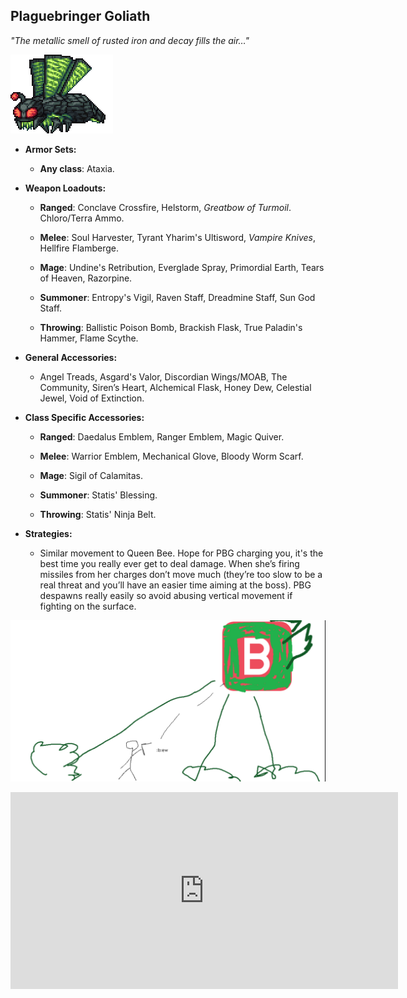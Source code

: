 ## Plaguebringer Goliath

*"The metallic smell of rusted iron and decay fills the air…"*

![image alt text](../public/BMbpD6rCZ1qoniF20u7H2A_img_53.png)

* **Armor Sets:**

    * **Any class**: Ataxia.

* **Weapon Loadouts:**

    * **Ranged**: Conclave Crossfire, Helstorm, *Greatbow of Turmoil*. Chloro/Terra Ammo.

    * **Melee**: Soul Harvester, Tyrant Yharim's Ultisword, *Vampire Knives*, Hellfire Flamberge.

    * **Mage**: Undine's Retribution, Everglade Spray, Primordial Earth, Tears of Heaven, Razorpine.

    * **Summoner**: Entropy's Vigil, Raven Staff, Dreadmine Staff, Sun God Staff.

    * **Throwing**: Ballistic Poison Bomb, Brackish Flask, True Paladin's Hammer, Flame Scythe.

* **General Accessories:**

    * Angel Treads, Asgard's Valor, Discordian Wings/MOAB, The Community, Siren’s Heart, Alchemical Flask, Honey Dew, Celestial Jewel, Void of Extinction.

* **Class Specific Accessories:**

    * **Ranged**: Daedalus Emblem, Ranger Emblem, Magic Quiver.

    * **Melee**: Warrior Emblem, Mechanical Glove, Bloody Worm Scarf.

    * **Mage**: Sigil of Calamitas.

    * **Summoner**: Statis' Blessing.

    * **Throwing**: Statis' Ninja Belt.

* **Strategies:**

    * Similar movement to Queen Bee. Hope for PBG charging you, it's the best time you really ever get to deal damage. When she’s firing missiles from her charges don’t move much (they’re too slow to be a real threat and you’ll have an easier time aiming at the boss). PBG despawns really easily so avoid abusing vertical movement if fighting on the surface. 

![image alt text](../public/BMbpD6rCZ1qoniF20u7H2A_img_54.png)

<div align="center"><iframe width="620" height="315" src="https://www.youtube.com/embed/L4-MPvkDfH0" frameborder="0" allowfullscreen></iframe></div>
